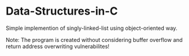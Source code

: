 # Data-Structures-in-C

Simple implemention of singly-linked-list using object-oriented way.

Note: The program is created without considering buffer overflow and return address overwriting vulnerabilites!
